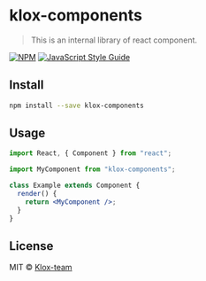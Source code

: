 # klox-components

> This is an internal library of react component.

[![NPM](https://img.shields.io/npm/v/klox-components.svg)](https://www.npmjs.com/package/klox-components) [![JavaScript Style Guide](https://img.shields.io/badge/code_style-standard-brightgreen.svg)](https://standardjs.com)

## Install

```bash
npm install --save klox-components
```

## Usage

```jsx
import React, { Component } from "react";

import MyComponent from "klox-components";

class Example extends Component {
  render() {
    return <MyComponent />;
  }
}
```

## License

MIT © [Klox-team](https://github.com/Klox-team)
